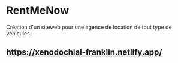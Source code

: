 # RentMeNow


Création d'un siteweb pour une agence de location de tout type de véhicules : 

## https://xenodochial-franklin.netlify.app/

